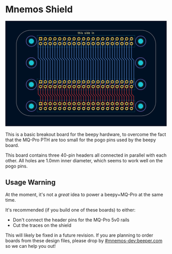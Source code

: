 # Mnemos Shield

![A render of the layout of the mnemos shield PCB](../../assets/hw-mnemos-shield-v2.png)

This is a basic breakout board for the beepy hardware, to overcome the fact that the MQ-Pro PTH are too small for the pogo pins used by the beepy board.

This board contains three 40-pin headers all connected in parallel with each other. All holes are 1.0mm inner diameter, which seems to work well on the pogo pins.

## Usage Warning

At the moment, it's not a *great* idea to power a beepy+MQ-Pro at the same time.

It's recommended (if you build one of these boards) to either:

* Don't connect the header pins for the MQ-Pro 5v0 rails
* Cut the traces on the shield

This will likely be fixed in a future revision. If you are planning to order boards from these design files, please drop by [#mnemos-dev:beeper.com](https://matrix.to/#/#mnemos-dev:beeper.com) so we can help you out!
